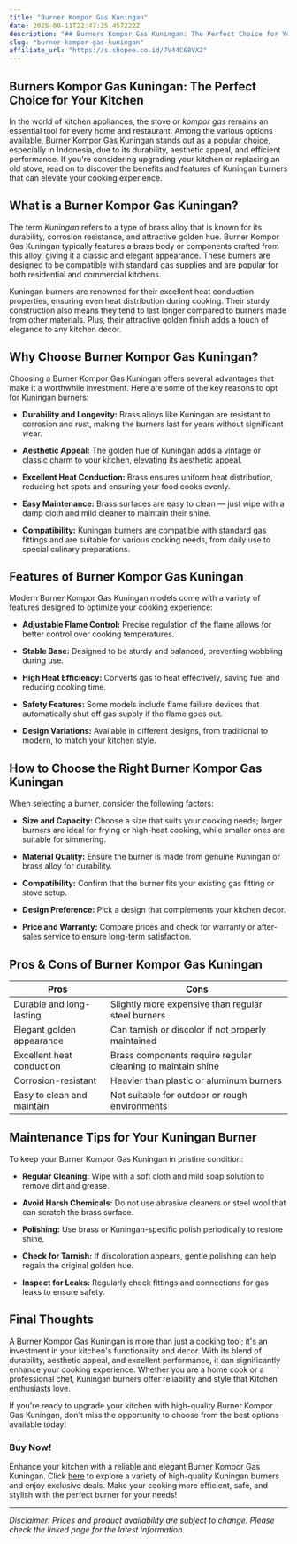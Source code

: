 ```yaml
---
title: "Burner Kompor Gas Kuningan"
date: 2025-09-11T22:47:25.457222Z
description: "## Burners Kompor Gas Kuningan: The Perfect Choice for Your Kitchen..."
slug: "burner-kompor-gas-kuningan"
affiliate_url: "https://s.shopee.co.id/7V44C68VX2"
---
```

## Burners Kompor Gas Kuningan: The Perfect Choice for Your Kitchen

In the world of kitchen appliances, the stove or *kompor gas* remains an essential tool for every home and restaurant. Among the various options available, Burner Kompor Gas Kuningan stands out as a popular choice, especially in Indonesia, due to its durability, aesthetic appeal, and efficient performance. If you're considering upgrading your kitchen or replacing an old stove, read on to discover the benefits and features of Kuningan burners that can elevate your cooking experience.

## What is a Burner Kompor Gas Kuningan?

The term *Kuningan* refers to a type of brass alloy that is known for its durability, corrosion resistance, and attractive golden hue. Burner Kompor Gas Kuningan typically features a brass body or components crafted from this alloy, giving it a classic and elegant appearance. These burners are designed to be compatible with standard gas supplies and are popular for both residential and commercial kitchens.

Kuningan burners are renowned for their excellent heat conduction properties, ensuring even heat distribution during cooking. Their sturdy construction also means they tend to last longer compared to burners made from other materials. Plus, their attractive golden finish adds a touch of elegance to any kitchen decor.

## Why Choose Burner Kompor Gas Kuningan?

Choosing a Burner Kompor Gas Kuningan offers several advantages that make it a worthwhile investment. Here are some of the key reasons to opt for Kuningan burners:

- **Durability and Longevity:** Brass alloys like Kuningan are resistant to corrosion and rust, making the burners last for years without significant wear.

- **Aesthetic Appeal:** The golden hue of Kuningan adds a vintage or classic charm to your kitchen, elevating its aesthetic appeal.

- **Excellent Heat Conduction:** Brass ensures uniform heat distribution, reducing hot spots and ensuring your food cooks evenly.

- **Easy Maintenance:** Brass surfaces are easy to clean — just wipe with a damp cloth and mild cleaner to maintain their shine.

- **Compatibility:** Kuningan burners are compatible with standard gas fittings and are suitable for various cooking needs, from daily use to special culinary preparations.

## Features of Burner Kompor Gas Kuningan

Modern Burner Kompor Gas Kuningan models come with a variety of features designed to optimize your cooking experience:

- **Adjustable Flame Control:** Precise regulation of the flame allows for better control over cooking temperatures.

- **Stable Base:** Designed to be sturdy and balanced, preventing wobbling during use.

- **High Heat Efficiency:** Converts gas to heat effectively, saving fuel and reducing cooking time.

- **Safety Features:** Some models include flame failure devices that automatically shut off gas supply if the flame goes out.

- **Design Variations:** Available in different designs, from traditional to modern, to match your kitchen style.

## How to Choose the Right Burner Kompor Gas Kuningan

When selecting a burner, consider the following factors:

- **Size and Capacity:** Choose a size that suits your cooking needs; larger burners are ideal for frying or high-heat cooking, while smaller ones are suitable for simmering.

- **Material Quality:** Ensure the burner is made from genuine Kuningan or brass alloy for durability.

- **Compatibility:** Confirm that the burner fits your existing gas fitting or stove setup.

- **Design Preference:** Pick a design that complements your kitchen decor.

- **Price and Warranty:** Compare prices and check for warranty or after-sales service to ensure long-term satisfaction.

## Pros & Cons of Burner Kompor Gas Kuningan

| Pros                                     | Cons                                           |
|------------------------------------------|------------------------------------------------|
| Durable and long-lasting                | Slightly more expensive than regular steel burners |
| Elegant golden appearance               | Can tarnish or discolor if not properly maintained |
| Excellent heat conduction               | Brass components require regular cleaning to maintain shine |
| Corrosion-resistant                     | Heavier than plastic or aluminum burners     |
| Easy to clean and maintain              | Not suitable for outdoor or rough environments |

## Maintenance Tips for Your Kuningan Burner

To keep your Burner Kompor Gas Kuningan in pristine condition:

- **Regular Cleaning:** Wipe with a soft cloth and mild soap solution to remove dirt and grease.

- **Avoid Harsh Chemicals:** Do not use abrasive cleaners or steel wool that can scratch the brass surface.

- **Polishing:** Use brass or Kuningan-specific polish periodically to restore shine.

- **Check for Tarnish:** If discoloration appears, gentle polishing can help regain the original golden hue.

- **Inspect for Leaks:** Regularly check fittings and connections for gas leaks to ensure safety.

## Final Thoughts

A Burner Kompor Gas Kuningan is more than just a cooking tool; it's an investment in your kitchen's functionality and decor. With its blend of durability, aesthetic appeal, and excellent performance, it can significantly enhance your cooking experience. Whether you are a home cook or a professional chef, Kuningan burners offer reliability and style that Kitchen enthusiasts love.

If you're ready to upgrade your kitchen with high-quality Burner Kompor Gas Kuningan, don't miss the opportunity to choose from the best options available today!

### Buy Now!

Enhance your kitchen with a reliable and elegant Burner Kompor Gas Kuningan. Click [here](https://s.shopee.co.id/7V44C68VX2) to explore a variety of high-quality Kuningan burners and enjoy exclusive deals. Make your cooking more efficient, safe, and stylish with the perfect burner for your needs!

---

*Disclaimer: Prices and product availability are subject to change. Please check the linked page for the latest information.*